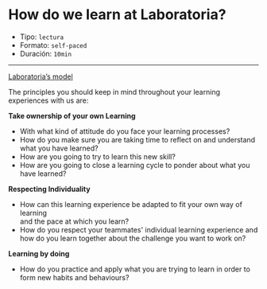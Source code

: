 # How do we learn at Laboratoria?

* Tipo: `lectura`
* Formato: `self-paced`
* Duración: `10min`

***

[Laboratoria’s model](https://vimeo.com/412540970)

The principles you should keep in mind throughout your learning experiences with
us are:

**Take ownership of your own Learning**
-  With what kind of attitude do you face your learning processes?
-  How do you make sure you are taking time to reflect on and understand what
you have learned?
- How are you going to try to learn this new skill?
- How are you going to close a learning cycle to ponder about what you have
learned?

 **Respecting Individuality**
- How can this learning experience be adapted to fit your own way of learning  
and the pace at which you learn?
- How do you respect your teammates' individual learning experience and how do
you learn together about the challenge you want to work on?

**Learning by  doing**
- How do you practice and apply what you are trying to learn in order to form
new habits and behaviours?
